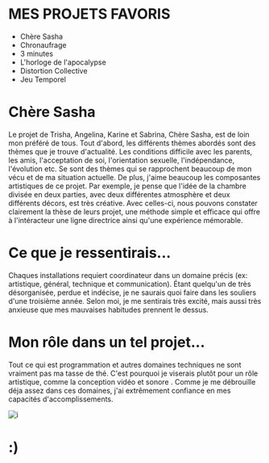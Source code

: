 # MES PROJETS FAVORIS
- Chère Sasha
- Chronaufrage
- 3 minutes
- L'horloge de l'apocalypse
- Distortion Collective
- Jeu Temporel

# Chère Sasha
Le projet de Trisha, Angelina, Karine et Sabrina, Chère Sasha, est de loin mon préféré de tous. Tout d'abord, les différents thèmes abordés sont des thèmes que je trouve d'actualité. Les conditions difficile avec les parents, les amis, l'acceptation de soi, l'orientation sexuelle, l'indépendance, l'évolution etc. Se sont des thèmes qui se rapprochent beaucoup de mon vécu et de ma situation actuelle. De plus, j'aime beaucoup les composantes artistiques de ce projet. Par exemple, je pense que l'idée de la chambre divisée en deux parties, avec deux différentes atmosphère et deux différents décors, est très créative. Avec celles-ci, nous pouvons constater clairement la thèse de leurs projet, une méthode simple et efficace qui offre à l'intéracteur une ligne directrice ainsi qu'une expérience mémorable.

# Ce que je ressentirais...
Chaques installations requiert coordinateur dans un domaine précis (ex: artistique, général, technique et communication). Étant quelqu'un de très désorganisée, perdue et indécise, je ne saurais quoi faire dans les souliers d'une troisième année. Selon moi, je me sentirais très excité, mais aussi très anxieuse que mes mauvaises habitudes prennent le dessus. 

# Mon rôle dans un tel projet...
Tout ce qui est programmation et autres domaines techniques ne sont vraiment pas ma tasse de thé. C'est pourquoi je viserais plutôt pour un rôle artistique, comme la conception vidéo et sonore . Comme je me débrouille déja assez dans ces domaines, j'ai extrêmement confiance en mes capacités d'accomplissements.

![i](medias/photos/magique.png)

# :)
